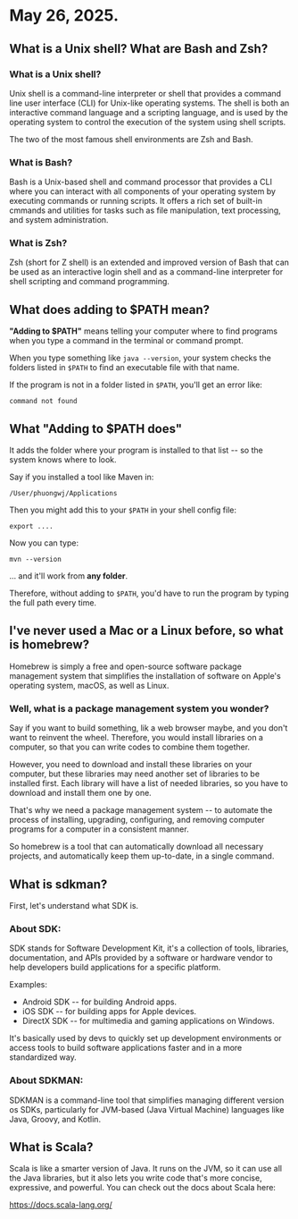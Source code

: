 # May 26, 2025.

## What is a Unix shell? What are Bash and Zsh?

### What is a Unix shell?

Unix shell is a command-line interpreter or shell that provides a command line user interface (CLI) for Unix-like operating systems. The shell is both an interactive command language and a scripting language, and is used by the operating system to control the execution of the system using shell scripts.

The two of the most famous shell environments are Zsh and Bash. 

### What is Bash?

Bash is a Unix-based shell and command processor that provides a CLI where you can interact with all components of your operating system by executing commands or running scripts. It offers a rich set of built-in cmmands and utilities for tasks such as file manipulation, text processing, and system administration.

### What is Zsh?

Zsh (short for Z shell) is an extended and improved version of Bash that can be used as an interactive login shell and as a command-line interpreter for shell scripting and command programming. 



## What does adding to $PATH mean?

**"Adding to $PATH"** means telling your computer where to find programs when you type a command in the terminal or command prompt.

When you type something like `java --version`, your system checks the folders listed in `$PATH` to find an executable file with that name. 

If the program is not in a folder listed in `$PATH`, you'll get an error like:

```command not found```

## What "Adding to $PATH does"

It adds the folder where your program is installed to that list -- so the system knows where to look.

Say if you installed a tool like Maven in:

```/User/phuongwj/Applications```

Then you might add this to your `$PATH` in your shell config file:

```export ....```

Now you can type:

```mvn --version```

... and it'll work from **any folder**.

Therefore, without adding to `$PATH`, you'd have to run the program by typing the full path every time.



## I've never used a Mac or a Linux before, so what is homebrew?

Homebrew is simply a free and open-source software package management system that simplifies the installation of software on Apple's operating system, macOS, as well as Linux. 

### Well, what is a package management system you wonder?

Say if you want to build something, lik a web browser maybe, and you don't want to reinvent the wheel. Therefore, you would install libraries on a computer, so that you can write codes to combine them together.

However, you need to download and install these libraries on your computer, but these libraries may need another set of libraries to be installed first. Each library will have a list of needed libraries, so you have to download and install them one by one.

That's why we need a package management system -- to automate the process of installing, upgrading, configuring, and removing computer programs for a computer in a consistent manner.

So homebrew is a tool that can automatically download all necessary projects, and automatically keep them up-to-date, in a single command. 



## What is sdkman?

First, let's understand what SDK is.

### About SDK:

SDK stands for Software Development Kit, it's a collection of tools, libraries, documentation, and APIs provided by a software or hardware vendor to help developers build applications for a specific platform.

Examples:

- Android SDK -- for building Android apps.
- iOS SDK -- for building apps for Apple devices.
- DirectX SDK -- for multimedia and gaming applications on Windows.

It's basically used by devs to quickly set up development environments or access tools to build software applications faster and in a more standardized way.

### About SDKMAN:

SDKMAN is a command-line tool that simplifies managing different version os SDKs, particularly for JVM-based (Java Virtual Machine) languages like Java, Groovy, and Kotlin.



## What is Scala?

Scala is like a smarter version of Java. It runs on the JVM, so it can use all the Java libraries, but it also lets you write code that's more concise, expressive, and powerful. You can check out the docs about Scala here: 

https://docs.scala-lang.org/
